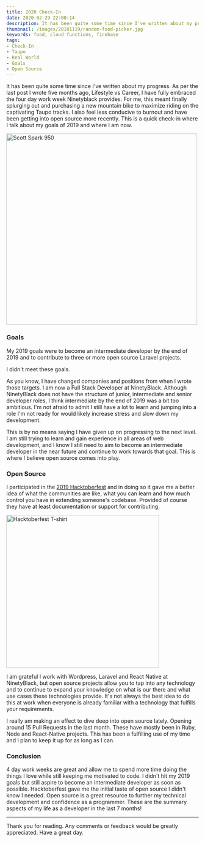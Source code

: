 ```yaml
---
title: 2020 Check-In
date: 2020-02-29 22:00:14
description: It has been quite some time since I've written about my progress. As per the last post I wrote five months ago, Lifestyle vs Career, I have fully embraced the four day work week Ninetyblack provides. For me, this meant finally splurging out and purchasing a new mountain bike.
thumbnail: /images/20181119/random-food-picker.jpg
keywords: food, cloud functions, firebase
tags:
- Check-In
- Taupo
- Real World
- Goals
- Open Source
---
```


It has been quite some time since I've written about my progress. As per the last post I wrote five months ago, Lifestyle vs Career, I have fully embraced the four day work week Ninetyblack provides. For me, this meant finally splurging out and purchasing a new mountain bike to maximize riding on the captivating Taupo tracks. I also feel less conducive to burnout and have been getting into open source more recently. This is a quick check-in where I talk about my goals of 2019 and where I am now.

<!-- more -->

<img src="/images/20200229/scott-spark-950-bike.jpg" alt="Scott Spark 950" style="width: 500px" />

### Goals

My 2019 goals were to become an intermediate developer by the end of 2019 and to contribute to three or more open source Laravel projects.

I didn't meet these goals.

As you know, I have changed companies and positions from when I wrote those targets. I am now a Full Stack Developer at NinetyBlack. Although NinetyBlack does not have the structure of junior, intermediate and senior developer roles, I think intermediate by the end of 2019 was a bit too ambitious. I'm not afraid to admit I still have a lot to learn and jumping into a role I'm not ready for would likely increase stress and slow down my development.

This is by no means saying I have given up on progressing to the next level. I am still trying to learn and gain experience in all areas of web development, and I know I still need to aim to become an intermediate developer in the near future and continue to work towards that goal. This is where I believe open source comes into play.

### Open Source

I participated in the [2019 Hacktoberfest](https://hacktoberfest.digitalocean.com/) and in doing so it gave me a better idea of what the communities are like, what you can learn and how much control you have in extending someone's codebase. Provided of course they have at least documentation or support for contributing.

<img src="/images/20200229/hacktoberfest.jpg" alt="Hacktoberfest T-shirt" style="width: 400px" />

I am grateful I work with Wordpress, Laravel and React Native at NinetyBlack, but open source projects allow you to tap into any technology and to continue to expand your knowledge on what is our there and what use cases these technologies provide. It's not always the best idea to do this at work when everyone is already familiar with a technology that fulfills your requirements.

I really am making an effect to dive deep into open source lately. Opening around 15 Pull Requests in the last month. These have mostly been in Ruby, Node and React-Native projects. This has been a fulfilling use of my time and I plan to keep it up for as long as I can.

### Conclusion

4 day work weeks are great and allow me to spend more time doing the things I love while still keeping me motivated to code. I didn't hit my 2019 goals but still aspire to become an intermediate developer as soon as possible. Hacktoberfest gave me the initial taste of open source I didn't know I needed. Open source is a great resource to further my technical development and confidence as a programmer. These are the summary aspects of my life as a developer in the last 7 months!
___

Thank you for reading. Any comments or feedback would be greatly appreciated. Have a great day.
